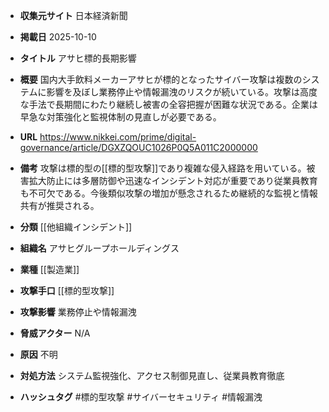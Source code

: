 - **収集元サイト**
日本経済新聞

- **掲載日**
2025-10-10

- **タイトル**
アサヒ標的長期影響

- **概要**
国内大手飲料メーカーアサヒが標的となったサイバー攻撃は複数のシステムに影響を及ぼし業務停止や情報漏洩のリスクが続いている。攻撃は高度な手法で長期間にわたり継続し被害の全容把握が困難な状況である。企業は早急な対策強化と監視体制の見直しが必要である。

- **URL**
https://www.nikkei.com/prime/digital-governance/article/DGXZQOUC1026P0Q5A011C2000000

- **備考**
攻撃は標的型の[[標的型攻撃]]であり複雑な侵入経路を用いている。被害拡大防止には多層防御や迅速なインシデント対応が重要であり従業員教育も不可欠である。今後類似攻撃の増加が懸念されるため継続的な監視と情報共有が推奨される。

- **分類**
[[他組織インシデント]]

- **組織名**
アサヒグループホールディングス

- **業種**
[[製造業]]

- **攻撃手口**
[[標的型攻撃]]

- **攻撃影響**
業務停止や情報漏洩

- **脅威アクター**
N/A

- **原因**
不明

- **対処方法**
システム監視強化、アクセス制御見直し、従業員教育徹底

- **ハッシュタグ**
#標的型攻撃 #サイバーセキュリティ #情報漏洩
